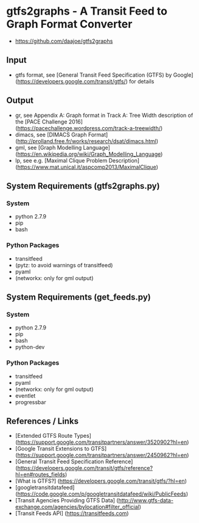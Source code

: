 # gtfs2graphs - A Transit Feed to Graph Format Converter #

* https://github.com/daajoe/gtfs2graphs

## Input ##

* gtfs format, see [General Transit Feed Specification (GTFS) by Google]
  (https://developers.google.com/transit/gtfs/) for details

## Output ##

* gr, see Appendix A: Graph format in Track A: Tree Width description
  of the [PACE Challenge 2016]
  (https://pacechallenge.wordpress.com/track-a-treewidth/)
* dimacs, see [DIMACS Graph Format]
  (http://prolland.free.fr/works/research/dsat/dimacs.html)
* gml, see [Graph Modelling Language] (https://en.wikipedia.org/wiki/Graph_Modelling_Language)
* lp, see e.g. [Maximal Clique Problem Description]
  (https://www.mat.unical.it/aspcomp2013/MaximalClique)


## System Requirements (gtfs2graphs.py) ##
### System ###
* python 2.7.9
* pip
* bash

### Python Packages ###

* transitfeed
* (pytz: to avoid warnings of transitfeed)
* pyaml
* (networkx: only for gml output)

## System Requirements (get_feeds.py) ##
### System ###
* python 2.7.9
* pip
* bash
* python-dev

### Python Packages ###

* transitfeed
* pyaml
* (networkx: only for gml output)
* eventlet
* progressbar

## References / Links ##
* [Extended GTFS Route Types] (https://support.google.com/transitpartners/answer/3520902?hl=en)
* [Google Transit Extensions to GTFS] (https://support.google.com/transitpartners/answer/2450962?hl=en)
* [General Transit Feed Specification Reference] (https://developers.google.com/transit/gtfs/reference?hl=en#routes_fields)
* [What is GTFS?] (https://developers.google.com/transit/gtfs/?hl=en)
* [googletransitdatafeed] (https://code.google.com/p/googletransitdatafeed/wiki/PublicFeeds)
* [Transit Agencies Providing GTFS Data] (http://www.gtfs-data-exchange.com/agencies/bylocation#filter_official)
* [Transit Feeds API] (https://transitfeeds.com)
